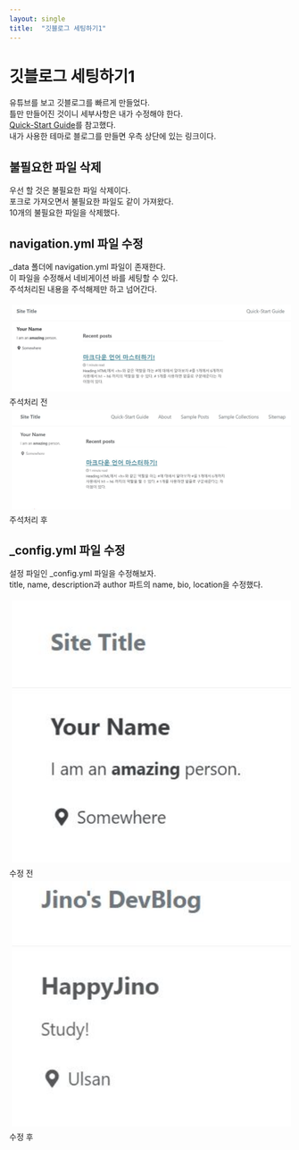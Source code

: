 ```yaml
---
layout: single
title:  "깃블로그 세팅하기1"
---
```


# 깃블로그 세팅하기1
유튜브를 보고 깃블로그를 빠르게 만들었다.<br>
틀만 만들어진 것이니 세부사항은 내가 수정해야 한다.<br>
[Quick-Start Guide](https://mmistakes.github.io/minimal-mistakes/docs/quick-start-guide/)를 참고했다.<br>
내가 사용한 테마로 블로그를 만들면 우측 상단에 있는 링크이다.

## 불필요한 파일 삭제
우선 할 것은 불필요한 파일 삭제이다.<br>
포크로 가져오면서 불필요한 파일도 같이 가져왔다.<br>
10개의 불필요한 파일을 삭제했다.

## navigation.yml 파일 수정
_data 폴더에 navigation.yml 파일이 존재한다.<br>
이 파일을 수정해서 네비게이션 바를 세팅할 수 있다.<br>
주석처리된 내용을 주석해제만 하고 넘어간다.<br>

<img src="/assets/img/navigation_before.jpg" style="margin: 5px;" width="500px">
<br>
주석처리 전<br>

<img src="/assets/img/navigation_after.jpg" style="margin: 5px;" width="500px">
<br>
주석처리 후<br>

## _config.yml 파일 수정
설정 파일인 _config.yml 파일을 수정해보자.<br>
title, name, description과 author 파트의 name, bio, location을 수정했다.

<img src="/assets/img/config_before.jpg" style="margin: 5px;" width="500px">
<br>
수정 전<br>

<img src="/assets/img/config_after.jpg" style="margin: 5px;" width="500px">
<br>
수정 후<br>




